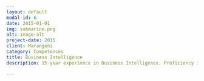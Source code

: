 ```yaml
---
layout: default
modal-id: 6
date: 2015-01-01
img: submarine.png
alt: image-alt
project-date: 2015
client: Marangoni
category: Competences
title: Business Intelligence
description: 15-year experience in Business Intelligence. Proficiency in SAP Business Objects and IBM Cognos. Knowledge of other reporting tools like Microstrategy and Microsoft SSRS

---
```

